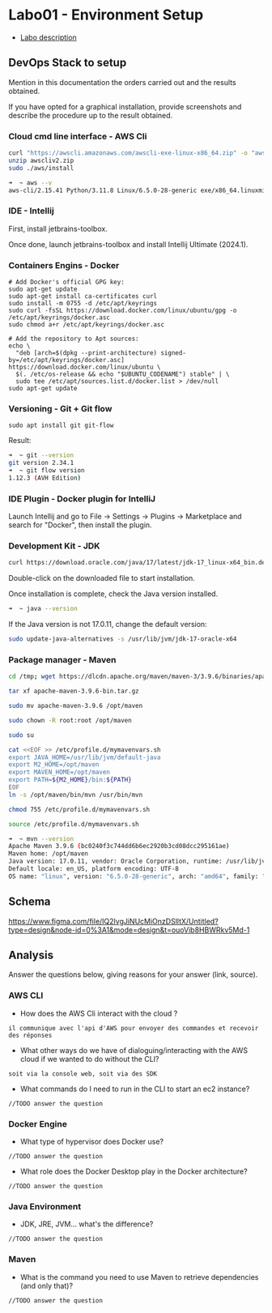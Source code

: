 # Labo01 - Environment Setup

* [Labo description](https://cpnv-es-ngy.gitbook.io/vir1/labs/labo01-environment-setup)

## DevOps Stack to setup

Mention in this documentation the orders carried out and the results obtained.

If you have opted for a graphical installation, provide screenshots and describe the procedure up to the result obtained.

### Cloud cmd line interface - AWS Cli

```bash
curl "https://awscli.amazonaws.com/awscli-exe-linux-x86_64.zip" -o "awscliv2.zip"
unzip awscliv2.zip
sudo ./aws/install
```

```bash
➜  ~ aws --v  
aws-cli/2.15.41 Python/3.11.8 Linux/6.5.0-28-generic exe/x86_64.linuxmint.21 prompt/off

```

### IDE - Intellij

First, install jetbrains-toolbox.

Once done, launch jetbrains-toolbox and install Intellij Ultimate (2024.1).

### Containers Engins - Docker

```
# Add Docker's official GPG key:
sudo apt-get update
sudo apt-get install ca-certificates curl
sudo install -m 0755 -d /etc/apt/keyrings
sudo curl -fsSL https://download.docker.com/linux/ubuntu/gpg -o /etc/apt/keyrings/docker.asc
sudo chmod a+r /etc/apt/keyrings/docker.asc

# Add the repository to Apt sources:
echo \
  "deb [arch=$(dpkg --print-architecture) signed-by=/etc/apt/keyrings/docker.asc] https://download.docker.com/linux/ubuntu \
  $(. /etc/os-release && echo "$UBUNTU_CODENAME") stable" | \
  sudo tee /etc/apt/sources.list.d/docker.list > /dev/null
sudo apt-get update
```

### Versioning - Git + Git flow

```
sudo apt install git git-flow
```

Result:

```bash
➜  ~ git --version
git version 2.34.1
➜  ~ git flow version
1.12.3 (AVH Edition)
```

### IDE Plugin - Docker plugin for IntelliJ

Launch Intellij and go to File -> Settings -> Plugins -> Marketplace and search for "Docker", then install the plugin.

### Development Kit - JDK

```bash
curl https://download.oracle.com/java/17/latest/jdk-17_linux-x64_bin.deb 
```

Double-click on the downloaded file to start installation.

Once installation is complete, check the Java version installed.

```bash
➜  ~ java --version
```

If the Java version is not 17.0.11, change the default version:

```bash
sudo update-java-alternatives -s /usr/lib/jvm/jdk-17-oracle-x64
```

### Package manager - Maven

``` bash
cd /tmp; wget https://dlcdn.apache.org/maven/maven-3/3.9.6/binaries/apache-maven-3.9.6-bin.tar.gz
```

``` bash
tar xf apache-maven-3.9.6-bin.tar.gz
```

``` bash
sudo mv apache-maven-3.9.6 /opt/maven
```

``` bash
sudo chown -R root:root /opt/maven
```

``` bash
sudo su
```

``` bash
cat <<EOF >> /etc/profile.d/mymavenvars.sh
export JAVA_HOME=/usr/lib/jvm/default-java
export M2_HOME=/opt/maven
export MAVEN_HOME=/opt/maven
export PATH=${M2_HOME}/bin:${PATH}
EOF
ln -s /opt/maven/bin/mvn /usr/bin/mvn
```

``` bash
chmod 755 /etc/profile.d/mymavenvars.sh
```

``` bash
source /etc/profile.d/mymavenvars.sh
```

``` bash
➜  ~ mvn --version
Apache Maven 3.9.6 (bc0240f3c744dd6b6ec2920b3cd08dcc295161ae)
Maven home: /opt/maven
Java version: 17.0.11, vendor: Oracle Corporation, runtime: /usr/lib/jvm/jdk-17-oracle-x64
Default locale: en_US, platform encoding: UTF-8
OS name: "linux", version: "6.5.0-28-generic", arch: "amd64", family: "unix"
```

## Schema

https://www.figma.com/file/IQ2lvgJiNUcMiOnzDSlltX/Untitled?type=design&node-id=0%3A1&mode=design&t=ouoVib8HBWRkv5Md-1

## Analysis

Answer the questions below, giving reasons for your answer (link, source).

### AWS CLI

* How does the AWS Cli interact with the cloud ?

```
il communique avec l'api d'AWS pour envoyer des commandes et recevoir des réponses
```

* What other ways do we have of dialoguing/interacting with the AWS cloud if we wanted to do without the CLI?

```
soit via la console web, soit via des SDK
```

* What commands do I need to run in the CLI to start an ec2 instance?

```
//TODO answer the question
```

### Docker Engine

* What type of hypervisor does Docker use?

```
//TODO answer the question
```

* What role does the Docker Desktop play in the Docker architecture?

```
//TODO answer the question
```

### Java Environment

* JDK, JRE, JVM... what's the difference?

```
//TODO answer the question
```

### Maven

* What is the command you need to use Maven to retrieve dependencies (and only that)?

```
//TODO answer the question
```


